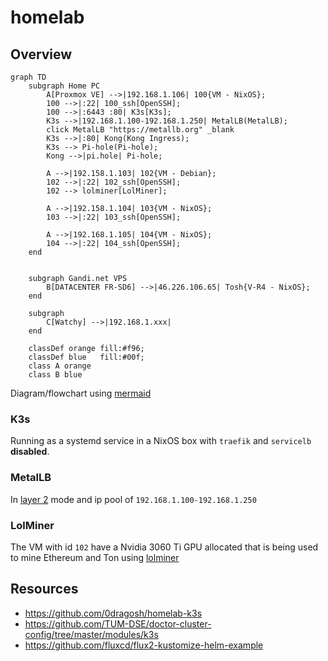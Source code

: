 # homelab


## Overview

```mermaid
graph TD
	subgraph Home PC
		A[Proxmox VE] -->|192.168.1.106| 100{VM - NixOS};
		100 -->|:22| 100_ssh[OpenSSH];
		100 -->|:6443 :80| K3s[K3s];
		K3s -->|192.168.1.100-192.168.1.250| MetalLB(MetalLB);
		click MetalLB "https://metallb.org" _blank
		K3s -->|:80| Kong(Kong Ingress);
		K3s --> Pi-hole(Pi-hole);
		Kong -->|pi.hole| Pi-hole;
		
		A -->|192.158.1.103| 102{VM - Debian};
		102 -->|:22| 102_ssh[OpenSSH];
		102 --> lolminer[LolMiner];
		
		A -->|192.158.1.104| 103{VM - NixOS};
		103 -->|:22| 103_ssh[OpenSSH];
		
		A -->|192.168.1.105| 104{VM - NixOS};
		104 -->|:22| 104_ssh[OpenSSH];
	end
	
	
	subgraph Gandi.net VPS 
		B[DATACENTER FR-SD6] -->|46.226.106.65| Tosh{V-R4 - NixOS};	
	end
	
	subgraph
		C[Watchy] -->|192.168.1.xxx|
	end
	
	classDef orange fill:#f96;
	classDef blue	fill:#00f;
	class A orange
	class B blue
```

Diagram/flowchart using [mermaid](https://github.com/mermaid-js/mermaid)

### K3s

Running as a systemd service in a NixOS box with `traefik` and `servicelb` **disabled**.

### MetalLB

In [layer 2](https://metallb.org/concepts/layer2/) mode and ip pool of `192.168.1.100-192.168.1.250`

### LolMiner

The VM with id `102` have a Nvidia 3060 Ti GPU allocated that is being used to mine Ethereum and Ton using [lolminer](https://github.com/Lolliedieb/lolMiner-releases)

## Resources

- https://github.com/0dragosh/homelab-k3s
- https://github.com/TUM-DSE/doctor-cluster-config/tree/master/modules/k3s
- https://github.com/fluxcd/flux2-kustomize-helm-example
